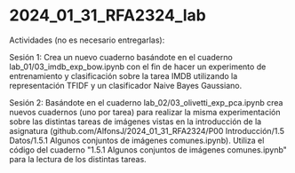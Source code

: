 # 2024_01_31_RFA2324_lab

Actividades (no es necesario entregarlas):

Sesión 1: Crea un nuevo cuaderno basándote en el cuaderno lab_01/03_imdb_exp_bow.ipynb con el fin de hacer un experimento de entrenamiento y clasificación sobre la tarea IMDB utilizando la representación TFIDF y un clasificador Naive Bayes Gaussiano.

Sesión 2: Basándote en el cuaderno lab_02/03_olivetti_exp_pca.ipynb crea nuevos cuadernos (uno por tarea) para realizar la misma experimentación sobre las distintas tareas de imágenes vistas en la introducción de la asignatura (github.com/AlfonsJ/2024_01_31_RFA2324/P00 Introducción/1.5 Datos/1.5.1 Algunos conjuntos de imágenes comunes.ipynb). Utiliza el código del cuaderno "1.5.1 Algunos conjuntos de imágenes comunes.ipynb" para la lectura de los distintas tareas.
